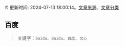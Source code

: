 :alarm_clock: 更新时间: 2024-07-13 18:00:14。[文章来源](/README.md)、[文章分类](/TAGS.md)

## 百度


> 关键字：`baidu`、`Baidu`、`百度`、`文心`



